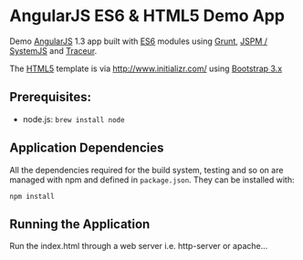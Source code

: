 # AngularJS ES6 & HTML5 Demo App

Demo [AngularJS](https://angularjs.org/) 1.3 app built with [ES6](http://es6rocks.com/) modules using [Grunt](http://gruntjs.com/), [JSPM / SystemJS](http://jspm.io/) and [Traceur](https://github.com/google/traceur-compiler). 

The [HTML5](http://www.html5rocks.com/en/) template is via http://www.initializr.com/ using [Bootstrap 3.x](http://getbootstrap.com/)

## Prerequisites:

- node.js: `brew install node`

## Application Dependencies

All the dependencies required for the build system, testing and so on are managed with npm and defined in `package.json`. They can be installed with:

```
npm install
```

## Running the Application

Run the index.html through a web server i.e. http-server or apache...